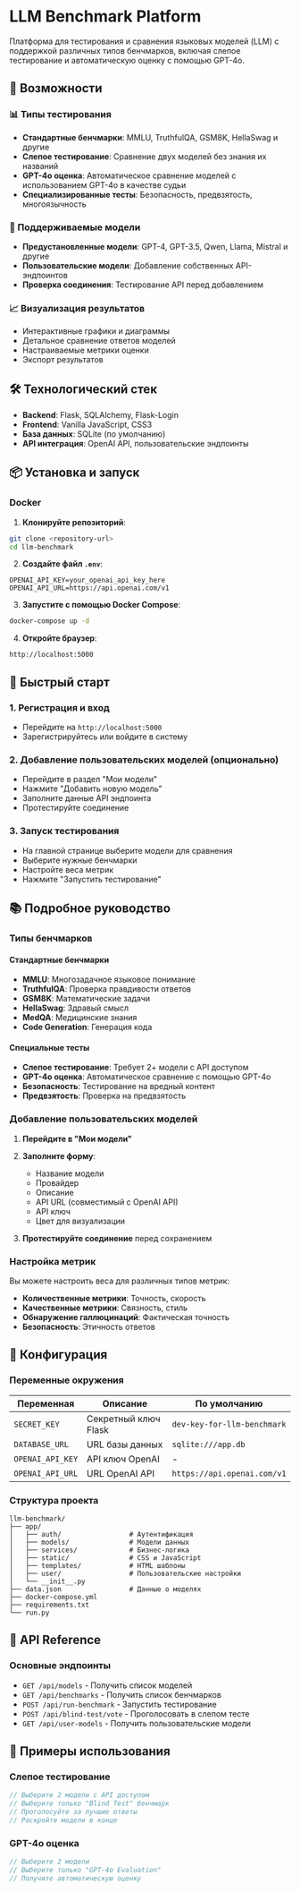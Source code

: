 # LLM Benchmark Platform

Платформа для тестирования и сравнения языковых моделей (LLM) с поддержкой различных типов бенчмарков, включая слепое тестирование и автоматическую оценку с помощью GPT-4o.

## 🚀 Возможности

### 📊 Типы тестирования
- **Стандартные бенчмарки**: MMLU, TruthfulQA, GSM8K, HellaSwag и другие
- **Слепое тестирование**: Сравнение двух моделей без знания их названий
- **GPT-4o оценка**: Автоматическое сравнение моделей с использованием GPT-4o в качестве судьи
- **Специализированные тесты**: Безопасность, предвзятость, многоязычность

### 🤖 Поддерживаемые модели
- **Предустановленные модели**: GPT-4, GPT-3.5, Qwen, Llama, Mistral и другие
- **Пользовательские модели**: Добавление собственных API-эндпоинтов
- **Проверка соединения**: Тестирование API перед добавлением

### 📈 Визуализация результатов
- Интерактивные графики и диаграммы
- Детальное сравнение ответов моделей
- Настраиваемые метрики оценки
- Экспорт результатов

## 🛠 Технологический стек

- **Backend**: Flask, SQLAlchemy, Flask-Login
- **Frontend**: Vanilla JavaScript, CSS3
- **База данных**: SQLite (по умолчанию)
- **API интеграция**: OpenAI API, пользовательские эндпоинты

## 📦 Установка и запуск

### Docker

1. **Клонируйте репозиторий**:
```bash
git clone <repository-url>
cd llm-benchmark
```

2. **Создайте файл `.env`**:
```env
OPENAI_API_KEY=your_openai_api_key_here
OPENAI_API_URL=https://api.openai.com/v1
```

3. **Запустите с помощью Docker Compose**:
```bash
docker-compose up -d
```

4. **Откройте браузер**:
```
http://localhost:5000
```



## 🎯 Быстрый старт

### 1. Регистрация и вход
- Перейдите на `http://localhost:5000`
- Зарегистрируйтесь или войдите в систему

### 2. Добавление пользовательских моделей (опционально)
- Перейдите в раздел "Мои модели"
- Нажмите "Добавить новую модель"
- Заполните данные API эндпоинта
- Протестируйте соединение

### 3. Запуск тестирования
- На главной странице выберите модели для сравнения
- Выберите нужные бенчмарки
- Настройте веса метрик
- Нажмите "Запустить тестирование"

## 📚 Подробное руководство

### Типы бенчмарков

#### Стандартные бенчмарки
- **MMLU**: Многозадачное языковое понимание
- **TruthfulQA**: Проверка правдивости ответов
- **GSM8K**: Математические задачи
- **HellaSwag**: Здравый смысл
- **MedQA**: Медицинские знания
- **Code Generation**: Генерация кода

#### Специальные тесты
- **Слепое тестирование**: Требует 2+ модели с API доступом
- **GPT-4o оценка**: Автоматическое сравнение с помощью GPT-4o
- **Безопасность**: Тестирование на вредный контент
- **Предвзятость**: Проверка на предвзятость

### Добавление пользовательских моделей

1. **Перейдите в "Мои модели"**
2. **Заполните форму**:
   - Название модели
   - Провайдер
   - Описание
   - API URL (совместимый с OpenAI API)
   - API ключ
   - Цвет для визуализации

3. **Протестируйте соединение** перед сохранением

### Настройка метрик

Вы можете настроить веса для различных типов метрик:
- **Количественные метрики**: Точность, скорость
- **Качественные метрики**: Связность, стиль
- **Обнаружение галлюцинаций**: Фактическая точность
- **Безопасность**: Этичность ответов

## 🔧 Конфигурация

### Переменные окружения

| Переменная | Описание | По умолчанию |
|------------|----------|--------------|
| `SECRET_KEY` | Секретный ключ Flask | `dev-key-for-llm-benchmark` |
| `DATABASE_URL` | URL базы данных | `sqlite:///app.db` |
| `OPENAI_API_KEY` | API ключ OpenAI | - |
| `OPENAI_API_URL` | URL OpenAI API | `https://api.openai.com/v1` |

### Структура проекта

```
llm-benchmark/
├── app/
│   ├── auth/                 # Аутентификация
│   ├── models/               # Модели данных
│   ├── services/             # Бизнес-логика
│   ├── static/               # CSS и JavaScript
│   ├── templates/            # HTML шаблоны
│   ├── user/                 # Пользовательские настройки
│   └── __init__.py
├── data.json                 # Данные о моделях
├── docker-compose.yml
├── requirements.txt
└── run.py
```

## 🔌 API Reference

### Основные эндпоинты

- `GET /api/models` - Получить список моделей
- `GET /api/benchmarks` - Получить список бенчмарков
- `POST /api/run-benchmark` - Запустить тестирование
- `POST /api/blind-test/vote` - Проголосовать в слепом тесте
- `GET /api/user-models` - Получить пользовательские модели


## 🧪 Примеры использования

### Слепое тестирование

```javascript
// Выберите 2 модели с API доступом
// Выберите только "Blind Test" бенчмарк
// Проголосуйте за лучшие ответы
// Раскройте модели в конце
```

### GPT-4o оценка

```javascript
// Выберите 2 модели
// Выберите только "GPT-4o Evaluation"
// Получите автоматическую оценку
```
